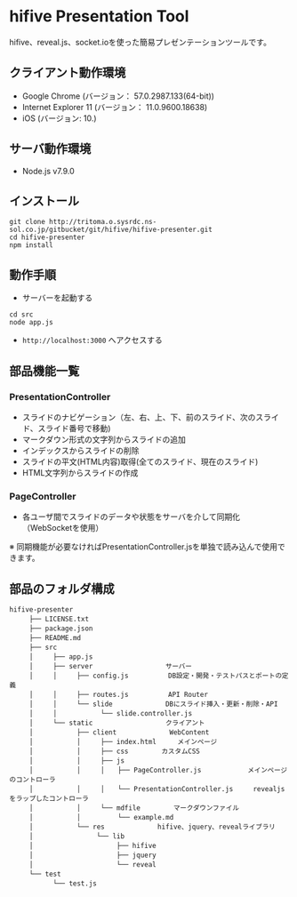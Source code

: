 hifive Presentation Tool
===============
hifive、reveal.js、socket.ioを使った簡易プレゼンテーションツールです。

## クライアント動作環境
* Google Chrome (バージョン： 57.0.2987.133(64-bit))  
* Internet Explorer 11 (バージョン： 11.0.9600.18638)  
* iOS (バージョン: 10.)

## サーバ動作環境
* Node.js v7.9.0

## インストール
```
git clone http://tritoma.o.sysrdc.ns-sol.co.jp/gitbucket/git/hifive/hifive-presenter.git  
cd hifive-presenter  
npm install  
```

## 動作手順  

* サーバーを起動する  

```
cd src  
node app.js  
```

* `http://localhost:3000` へアクセスする

## 部品機能一覧

### PresentationController  

* スライドのナビゲーション（左、右、上、下、前のスライド、次のスライド、スライド番号で移動)  
* マークダウン形式の文字列からスライドの追加  
* インデックスからスライドの削除  
* スライドの平文(HTML内容)取得(全てのスライド、現在のスライド)  
* HTML文字列からスライドの作成

### PageController

* 各ユーザ間でスライドのデータや状態をサーバを介して同期化（WebSocketを使用）  

※ 同期機能が必要なければPresentationController.jsを単独で読み込んで使用できます。  

## 部品のフォルダ構成

```
hifive-presenter  
　　　├── LICENSE.txt
　　　├── package.json  
　　　├── README.md  
　　　├── src  
　　　│　　　├── app.js  
　　　│　　　├── server　　　　　　　　　　　サーバー  
　　　│　　　│　　　├── config.js　　　　　　DB設定・開発・テストパスとポートの定義  
　　　│　　　│　　　├── routes.js　　　　　　API Router  
　　　│　　　│　　　└── slide　　　　　　　　DBにスライド挿入・更新・削除・API  
　　　│　　　│　　　　　　 └── slide.controller.js  
　　　│　　　└── static　　　　　　　　　　　クライアント  
　　　│　　　　　　 ├── client　　　　　　　　WebContent  
　　　│　　　　　　 │　　　├── index.html  　　メインページ  
　　　│　　　　　　 │　　　├── css　　　　　カスタムCSS  
　　　│　　　　　　 │　　　├── js  
　　　│　　　　　　 │　　　│　　├── PageController.js　　　　　　　メインページのコントローラ  
　　　│　　　　　　 │　　　│　　└── PresentationController.js　　　revealjsをラップしたコントローラ  
　　　│　　　　　　 │　　　└── mdfile　　　　　マークダウンファイル  
　　　│　　　　　　 │　　　　　 └── example.md  
　　　│　　　　　　 └── res　　　　　　　　hifive、jquery、revealライブラリ  
　　　│　　　　　　 　　　└── lib　　　　　
　　　│　　　　　　　　　　　　 ├── hifive  
　　　│　　　　　　　　　　　　 ├── jquery  
　　　│　　　　　　　　　　　　 └── reveal  
　　　└── test  
　　　　　　 └── test.js
```